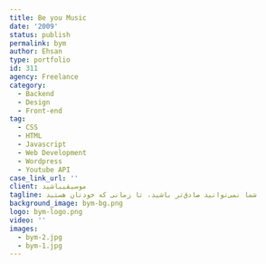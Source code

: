 ```yaml
---
title: Be you Music
date: '2009'
status: publish
permalink: bym
author: Ehsan
type: portfolio
id: 311
agency: Freelance
category:
  - Backend
  - Design
  - Front-end
tag:
  - CSS
  - HTML
  - Javascript
  - Web Development
  - Wordpress
  - Youtube API
case_link_url: ''
client: موسیقیباشید
tagline: شما نمی‌توانید صادق‌تر باشید، تا زمانی که خودتان هستید
background_image: bym-bg.png
logo: bym-logo.png
video: ''
images:
  - bym-2.jpg
  - bym-1.jpg
---
```


